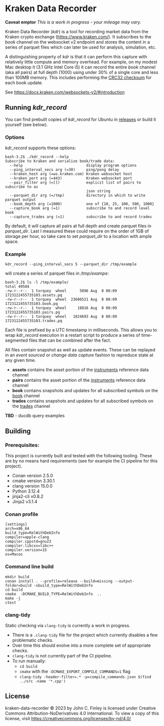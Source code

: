 # Kraken Data Recorder

**Caveat emptor** *This is a work in progress - your mileage may vary.*

Kraken Data Recorder (*kdr*) is a tool for recording market data from
the Kraken crypto exchange (https://www.kraken.com/). It subscribes to
the *book* channel on the websocket v2 endpoint and stores the content
in a series of parquet files which can later be used for analysis,
simulation, etc.

A distinguishing property of *kdr* is that it can perform this capture
with relatively little compute and memory overhead. For example, on my
modest Mac desktop it (3.1 GHz Intel Core i5) it can record the entire
*book* channel (aka all pairs) at full depth (1000) using under 30% of
a single core and less than 100MB memory. This includes performing the
[CRC32 checksum](https://docs.kraken.com/websockets-v2/#calculate-book-checksum)
for each book update.

See https://docs.kraken.com/websockets-v2/#introduction

## Running *kdr_record*

You can find prebuilt copies of *kdr_record* for Ubuntu in
[releases](https://github.com/torquey66/kraken-data-recorder/releases)
or build it yourself (see below).

### Options

*kdr_record* supports these options:
```
bash-3.2$ ./kdr_record --help
Subscribe to Kraken and serialize book/trade data:
  --help                             display program options
  --ping_interval_secs arg (=30)     ping/pong delay
  --kraken_host arg (=ws.kraken.com) Kraken websocket host
  --kraken_port arg (=443)           Kraken websocket port
  --pair_filter arg (=[])            explicit list of pairs to subscribe to as 
                                     json string
  --parquet_dir arg (=/tmp)          directory in which to write parquet output
  --book_depth arg (=1000)           one of {10, 25, 100, 500, 1000}
  --capture_book arg (=1)            subscribe to and record level book
  --capture_trades arg (=1)          subscribe to and record trades
```

By default, it will capture all pairs at full depth and create parquet
files in *parquet_dir*. Last I measured these could require on the
order of 1GB of storage per hour, so take care to set *parquet_dir* to
a location with ample space.

### Example
```
kdr_record --ping_interval_secs 5 --parquet_dir /tmp/example
```

will create a series of parquet files in */tmp/exampe*:

```
bash-3.2$ ls -l /tmp/example/
total 49584
-rw-r--r--  1 torquey  wheel      5896 Aug  8 08:09 1723122455735103.assets.pq
-rw-r--r--  1 torquey  wheel  23606521 Aug  8 08:09 1723122455735103.book.pq
-rw-r--r--  1 torquey  wheel     18816 Aug  8 08:09 1723122455735103.pairs.pq
-rw-r--r--  1 torquey  wheel   1024693 Aug  8 08:09 1723122455735103.trades.pq
```

Each file is prefixed by a UTC timestamp in milliseconds. This allows
you to wrap *kdr_record* execution in a restart script to produce a
series of time-segmented files that can be combined after the fact.

All files contain snapshot as well as update events. These can be
replayed in an *event sourced* or *change data capture* fashion to
repreduce state at any given time.

 - **assets** contains the asset portion of the [instruments](https://docs.kraken.com/websockets-v2/#instrument)  reference data channel
 - **pairs** contains the asset portion of the [instruments](https://docs.kraken.com/websockets-v2/#instrument)  reference data channel
 - **book** contains snapshots and updates for all subscribed symbols on the [book](https://docs.kraken.com/websockets-v2/#book) channel
 - **trades** contains snapshots and updates for all subscribed symbols on the [trades](https://docs.kraken.com/websockets-v2/#trade) channel

**TBD** - ducdb query examples

## Building

### Prerequisites:

This project is currently built and tested with the following
tooling. These are by no means hard requirements (see for example the
CI pipeline for this project).

 - Conan version 2.5.0
 - cmake version 3.30.1
 - clang version 15.0.0
 - Python 3.12.4
 - jinja2-cli v0.8.2
 - Jinja2 v3.1.4

### Conan profile
```
[settings]
arch=x86_64
build_type=RelWithDebInfo
compiler=apple-clang
compiler.cppstd=gnu23
compiler.libcxx=libc++
compiler.version=15
os=Macos
```

### Command line build
```
mkdir build
conan install . --profile=release --build=missing --output-folder=build -sbuild_type=RelWithDebInfo
cd build
cmake  -DCMAKE_BUILD_TYPE=RelWithDebInfo  ..
make -j
ctest
```

### clang-tidy

Static checking via `clang-tidy` is currently a work in progress.
- There is a `.clang-tidy` file for the project which currently
  disables a few problematic checks.
- Over time this should evolve into a more complete set of appropriate
  checks.
- `clang-tidy` is not currently part of the CI pipeline.
- To run manually:
  - `cd build`
  - `cmake` with the `-DCMAKE_EXPORT_COMPILE_COMMANDS=1` flag
  - `clang-tidy -header-filter=.* -p=compile_commands.json $(find ../src -name '*.cpp')`


## License
kraken-data-recorder © 2023 by John C. Finley is licensed under
Creative Commons Attribution-NoDerivatives 4.0 International. To view
a copy of this license, visit
https://creativecommons.org/licenses/by-nd/4.0/
